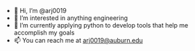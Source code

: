 - 👋 Hi, I’m @arj0019
- 👀 I’m interested in anything engineering
- 🌱 I’m currently applying python to develop tools that help me accomplish my goals
- 📫 You can reach me at arj0019@auburn.edu

<!---
arj0019/arj0019 is a ✨ special ✨ repository because its `README.md` (this file) appears on your GitHub profile.
You can click the Preview link to take a look at your changes.
--->

